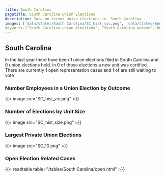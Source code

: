 ```yaml
---
title: South Carolina
pagetitle: South Carolina Union Elections
description: Data on recent union elections in  South Carolina .
images: ['data/states/South Carolina/SC_hist_vic.png', 'data/states/South Carolina/SC_hist_size.png', 'data/states/South Carolina/SC_10.png']
keywords:["South Carolina union elections", "South Carolina unions","Union elections"]
---
```

##  South Carolina

In the last year there have been 1 union elections filed in South Carolina and 0 union elections held. In 0 of those elections a new unit was certified. There are currently 1 open representation cases and 1 of are still waiting to vote

### Number Employees in a Union Election by Outcome
{{< image src="SC_hist_vic.png" >}}

### Number of Elections by Unit Size
{{< image src="SC_hist_size.png" >}}

### Largest Private Union Elections
{{< image src="SC_10.png" >}}

### Open Election Related Cases
{{< readtable table="/tables/South Carolina/open.html" >}}

